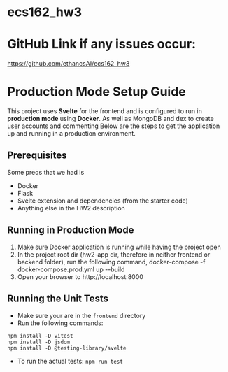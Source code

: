 # ecs162_hw3

# GitHub Link if any issues occur:
https://github.com/ethancsAI/ecs162_hw3

# Production Mode Setup Guide

This project uses **Svelte** for the frontend and is configured to run in **production mode** using **Docker**. As well as MongoDB and dex to create user accounts and commenting Below are the steps to get the application up and running in a production environment.

## Prerequisites

Some preqs that we had is 

- Docker
- Flask
- Svelte extension and dependencies (from the starter code)
- Anything else in the HW2 description

## Running in Production Mode

1. Make sure Docker application is running while having the project open
2. In the project root dir (hw2-app dir, therefore in neither frontend or backend folder), run the following command, docker-compose -f docker-compose.prod.yml up --build
3. Open your browser to http://localhost:8000

## Running the Unit Tests
- Make sure your are in the ```frontend``` directory
- Run the following commands:
```
npm install -D vitest
npm install -D jsdom
npm install -D @testing-library/svelte
```
- To run the actual tests: ```npm run test```